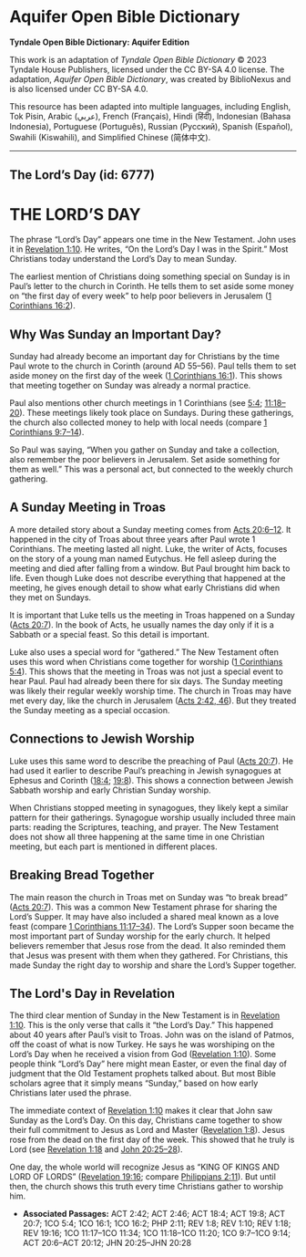 # Aquifer Open Bible Dictionary

**Tyndale Open Bible Dictionary: Aquifer Edition**

This work is an adaptation of *Tyndale Open Bible Dictionary* © 2023 Tyndale House Publishers, licensed under the CC BY\-SA 4\.0 license. The adaptation, *Aquifer Open Bible Dictionary*, was created by BiblioNexus and is also licensed under CC BY\-SA 4\.0\.

This resource has been adapted into multiple languages, including English, Tok Pisin, Arabic (عربي), French (Français), Hindi (हिंदी), Indonesian (Bahasa Indonesia), Portuguese (Português), Russian (Русский), Spanish (Español), Swahili (Kiswahili), and Simplified Chinese (简体中文).



--------------------------------

## The Lord’s Day (id: 6777)

THE LORD’S DAY
==============

The phrase “Lord’s Day” appears one time in the New Testament. John uses it in [Revelation 1:10](https://ref.ly/Rev1:10). He writes, “On the Lord’s Day I was in the Spirit.” Most Christians today understand the Lord’s Day to mean Sunday.

The earliest mention of Christians doing something special on Sunday is in Paul’s letter to the church in Corinth. He tells them to set aside some money on “the first day of every week” to help poor believers in Jerusalem ([1 Corinthians 16:2](https://ref.ly/1Cor16:2)).

Why Was Sunday an Important Day?
--------------------------------

Sunday had already become an important day for Christians by the time Paul wrote to the church in Corinth (around AD 55–56\). Paul tells them to set aside money on the first day of the week ([1 Corinthians 16:1](https://ref.ly/1Cor16:1)). This shows that meeting together on Sunday was already a normal practice.

Paul also mentions other church meetings in 1 Corinthians (see [5:4](https://ref.ly/1Cor5:4); [11:18–20](https://ref.ly/1Cor11:18-1Cor11:20)). These meetings likely took place on Sundays. During these gatherings, the church also collected money to help with local needs (compare [1 Corinthians 9:7–14](https://ref.ly/1Cor9:7-1Cor9:14)). 

So Paul was saying, “When you gather on Sunday and take a collection, also remember the poor believers in Jerusalem. Set aside something for them as well.” This was a personal act, but connected to the weekly church gathering.

A Sunday Meeting in Troas
-------------------------

A more detailed story about a Sunday meeting comes from [Acts 20:6–12](https://ref.ly/Acts20:6-Acts20:12). It happened in the city of Troas about three years after Paul wrote 1 Corinthians. The meeting lasted all night. Luke, the writer of Acts, focuses on the story of a young man named Eutychus. He fell asleep during the meeting and died after falling from a window. But Paul brought him back to life. Even though Luke does not describe everything that happened at the meeting, he gives enough detail to show what early Christians did when they met on Sundays.

It is important that Luke tells us the meeting in Troas happened on a Sunday ([Acts 20:7](https://ref.ly/Acts20:7)). In the book of Acts, he usually names the day only if it is a Sabbath or a special feast. So this detail is important. 

Luke also uses a special word for “gathered.” The New Testament often uses this word when Christians come together for worship ([1 Corinthians 5:4](https://ref.ly/1Cor5:4)). This shows that the meeting in Troas was not just a special event to hear Paul. Paul had already been there for six days. The Sunday meeting was likely their regular weekly worship time. The church in Troas may have met every day, like the church in Jerusalem ([Acts 2:42, 46](https://ref.ly/Acts2:42,Acts2:46)). But they treated the Sunday meeting as a special occasion.

Connections to Jewish Worship
-----------------------------

Luke uses this same word to describe the preaching of Paul ([Acts 20:7](https://ref.ly/Acts20:7)). He had used it earlier to describe Paul’s preaching in Jewish synagogues at Ephesus and Corinth ([18:4](https://ref.ly/Acts18:4); [19:8](https://ref.ly/Acts19:8)). This shows a connection between Jewish Sabbath worship and early Christian Sunday worship.

When Christians stopped meeting in synagogues, they likely kept a similar pattern for their gatherings. Synagogue worship usually included three main parts: reading the Scriptures, teaching, and prayer. The New Testament does not show all three happening at the same time in one Christian meeting, but each part is mentioned in different places.

Breaking Bread Together
-----------------------

The main reason the church in Troas met on Sunday was “to break bread” ([Acts 20:7](https://ref.ly/Acts20:7)). This was a common New Testament phrase for sharing the Lord’s Supper. It may have also included a shared meal known as a love feast (compare [1 Corinthians 11:17–34](https://ref.ly/1Cor11:17-1Cor11:34)). The Lord’s Supper soon became the most important part of Sunday worship for the early church. It helped believers remember that Jesus rose from the dead. It also reminded them that Jesus was present with them when they gathered. For Christians, this made Sunday the right day to worship and share the Lord’s Supper together.

The Lord's Day in Revelation
----------------------------

The third clear mention of Sunday in the New Testament is in [Revelation 1:10](https://ref.ly/Rev1:10). This is the only verse that calls it “the Lord’s Day.” This happened about 40 years after Paul’s visit to Troas. John was on the island of Patmos, off the coast of what is now Turkey. He says he was worshiping on the Lord’s Day when he received a vision from God ([Revelation 1:10](https://ref.ly/Rev1:10)). Some people think “Lord’s Day” here might mean Easter, or even the final day of judgment that the Old Testament prophets talked about. But most Bible scholars agree that it simply means “Sunday,” based on how early Christians later used the phrase.

The immediate context of [Revelation 1:10](https://ref.ly/Rev1:10) makes it clear that John saw Sunday as the Lord’s Day. On this day, Christians came together to show their full commitment to Jesus as Lord and Master ([Revelation 1:8](https://ref.ly/Rev1:8)). Jesus rose from the dead on the first day of the week. This showed that he truly is Lord (see [Revelation 1:18](https://ref.ly/Rev1:18) and [John 20:25–28](https://ref.ly/John20:25-John20:28)). 
  
One day, the whole world will recognize Jesus as “KING OF KINGS AND LORD OF LORDS” ([Revelation 19:16](https://ref.ly/Rev19:16); compare [Philippians 2:11](https://ref.ly/Phil2:11)). But until then, the church shows this truth every time Christians gather to worship him.

* **Associated Passages:** ACT 2:42; ACT 2:46; ACT 18:4; ACT 19:8; ACT 20:7; 1CO 5:4; 1CO 16:1; 1CO 16:2; PHP 2:11; REV 1:8; REV 1:10; REV 1:18; REV 19:16; 1CO 11:17–1CO 11:34; 1CO 11:18–1CO 11:20; 1CO 9:7–1CO 9:14; ACT 20:6–ACT 20:12; JHN 20:25–JHN 20:28

